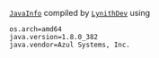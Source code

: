 [`JavaInfo`](./JavaInfo.java) compiled by [`LynithDev`](https://github.com/LynithDev) using
```
os.arch=amd64
java.version=1.8.0_382
java.vendor=Azul Systems, Inc.
```
